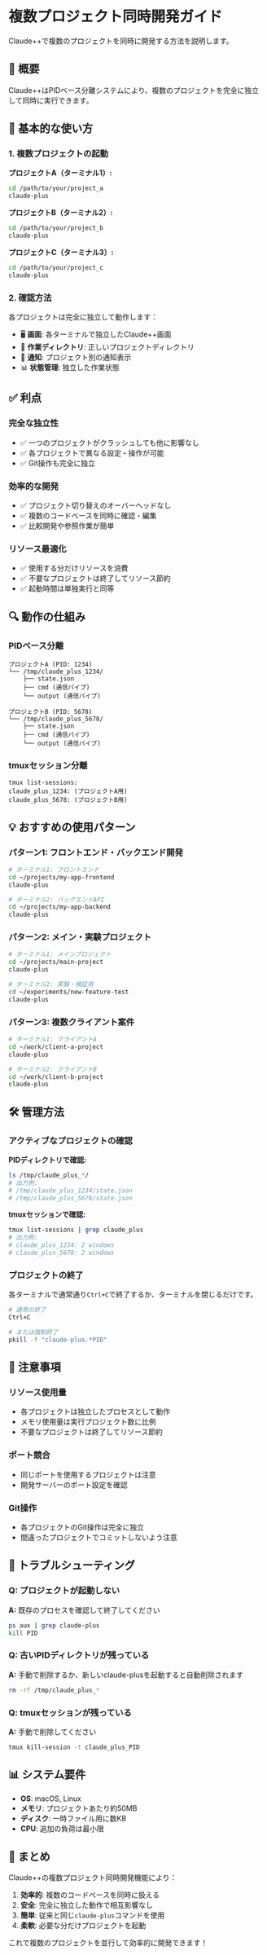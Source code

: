 # 複数プロジェクト同時開発ガイド

Claude++で複数のプロジェクトを同時に開発する方法を説明します。

## 🎯 概要

Claude++はPIDベース分離システムにより、複数のプロジェクトを完全に独立して同時に実行できます。

## 🚀 基本的な使い方

### 1. 複数プロジェクトの起動

**プロジェクトA（ターミナル1）:**
```bash
cd /path/to/your/project_a
claude-plus
```

**プロジェクトB（ターミナル2）:**
```bash  
cd /path/to/your/project_b
claude-plus
```

**プロジェクトC（ターミナル3）:**
```bash
cd /path/to/your/project_c
claude-plus
```

### 2. 確認方法

各プロジェクトは完全に独立して動作します：

- 🖥️ **画面**: 各ターミナルで独立したClaude++画面
- 📁 **作業ディレクトリ**: 正しいプロジェクトディレクトリ
- 🔔 **通知**: プロジェクト別の通知表示
- 📊 **状態管理**: 独立した作業状態

## ✅ 利点

### 完全な独立性
- ✅ 一つのプロジェクトがクラッシュしても他に影響なし
- ✅ 各プロジェクトで異なる設定・操作が可能
- ✅ Git操作も完全に独立

### 効率的な開発
- ✅ プロジェクト切り替えのオーバーヘッドなし
- ✅ 複数のコードベースを同時に確認・編集
- ✅ 比較開発や参照作業が簡単

### リソース最適化
- ✅ 使用する分だけリソースを消費
- ✅ 不要なプロジェクトは終了してリソース節約
- ✅ 起動時間は単独実行と同等

## 🔍 動作の仕組み

### PIDベース分離
```
プロジェクトA (PID: 1234)
└── /tmp/claude_plus_1234/
    ├── state.json
    ├── cmd (通信パイプ)
    └── output (通信パイプ)

プロジェクトB (PID: 5678)  
└── /tmp/claude_plus_5678/
    ├── state.json
    ├── cmd (通信パイプ)
    └── output (通信パイプ)
```

### tmuxセッション分離
```
tmux list-sessions:
claude_plus_1234: (プロジェクトA用)
claude_plus_5678: (プロジェクトB用)
```

## 💡 おすすめの使用パターン

### パターン1: フロントエンド・バックエンド開発
```bash
# ターミナル1: フロントエンド
cd ~/projects/my-app-frontend
claude-plus

# ターミナル2: バックエンドAPI
cd ~/projects/my-app-backend  
claude-plus
```

### パターン2: メイン・実験プロジェクト
```bash
# ターミナル1: メインプロジェクト
cd ~/projects/main-project
claude-plus

# ターミナル2: 実験・検証用
cd ~/experiments/new-feature-test
claude-plus
```

### パターン3: 複数クライアント案件
```bash
# ターミナル1: クライアントA
cd ~/work/client-a-project
claude-plus

# ターミナル2: クライアントB
cd ~/work/client-b-project
claude-plus
```

## 🛠️ 管理方法

### アクティブなプロジェクトの確認

**PIDディレクトリで確認:**
```bash
ls /tmp/claude_plus_*/
# 出力例:
# /tmp/claude_plus_1234/state.json
# /tmp/claude_plus_5678/state.json
```

**tmuxセッションで確認:**
```bash
tmux list-sessions | grep claude_plus
# 出力例:
# claude_plus_1234: 2 windows
# claude_plus_5678: 2 windows
```

### プロジェクトの終了

各ターミナルで通常通り`Ctrl+C`で終了するか、ターミナルを閉じるだけです。

```bash
# 通常の終了
Ctrl+C

# または強制終了
pkill -f "claude-plus.*PID"
```

## 🚨 注意事項

### リソース使用量
- 各プロジェクトは独立したプロセスとして動作
- メモリ使用量は実行プロジェクト数に比例
- 不要なプロジェクトは終了してリソース節約

### ポート競合
- 同じポートを使用するプロジェクトは注意
- 開発サーバーのポート設定を確認

### Git操作
- 各プロジェクトのGit操作は完全に独立
- 間違ったプロジェクトでコミットしないよう注意

## 🔧 トラブルシューティング

### Q: プロジェクトが起動しない
**A:** 既存のプロセスを確認して終了してください
```bash
ps aux | grep claude-plus
kill PID
```

### Q: 古いPIDディレクトリが残っている
**A:** 手動で削除するか、新しいclaude-plusを起動すると自動削除されます
```bash
rm -rf /tmp/claude_plus_*
```

### Q: tmuxセッションが残っている
**A:** 手動で削除してください
```bash
tmux kill-session -t claude_plus_PID
```

## 📊 システム要件

- **OS**: macOS, Linux
- **メモリ**: プロジェクトあたり約50MB
- **ディスク**: 一時ファイル用に数KB
- **CPU**: 追加の負荷は最小限

## 🎉 まとめ

Claude++の複数プロジェクト同時開発機能により：

1. **効率的**: 複数のコードベースを同時に扱える
2. **安全**: 完全に独立した動作で相互影響なし  
3. **簡単**: 従来と同じ`claude-plus`コマンドを使用
4. **柔軟**: 必要な分だけプロジェクトを起動

これで複数のプロジェクトを並行して効率的に開発できます！
